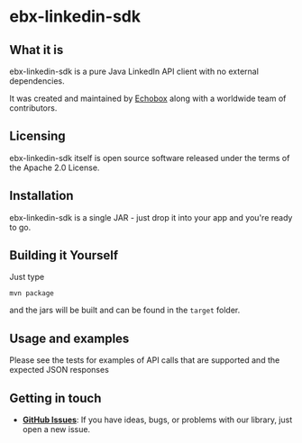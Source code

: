 # ebx-linkedin-sdk

## What it is

ebx-linkedin-sdk is a pure Java LinkedIn API client with no external dependencies.

It was created and maintained by [Echobox](http://echobox.com) along with a worldwide team of contributors.

## Licensing

ebx-linkedin-sdk itself is open source software released under the terms of the Apache 2.0 License.

## Installation

ebx-linkedin-sdk is a single JAR - just drop it into your app and you're ready to go.

## Building it Yourself

Just type

    mvn package
    
and the jars will be built and can be found in the `target` folder. 

## Usage and examples

Please see the tests for examples of API calls that are supported and the expected JSON responses

## Getting in touch

* **[GitHub Issues](https://github.com/ebx/ebx-linkedin-sdk/issues/new)**: If you have ideas, bugs, or problems with our library, just open a new issue.

